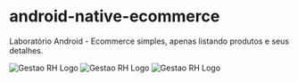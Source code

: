 # android-native-ecommerce

Laboratório Android - Ecommerce simples, apenas listando produtos e seus detalhes.

 ![Gestao RH Logo](/list_crud.png)
 ![Gestao RH Logo](/new_book.png)
 ![Gestao RH Logo](/edit.png)

